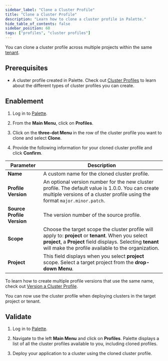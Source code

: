 ```yaml
---
sidebar_label: "Clone a Cluster Profile"
title: "Clone a Cluster Profile"
description: "Learn how to clone a cluster profile in Palette."
hide_table_of_contents: false
sidebar_position: 60
tags: ["profiles", "cluster profiles"]
---
```



You can clone a cluster profile across multiple projects within the same [tenant](../../glossary-all.md#tenant).

## Prerequisites

- A cluster profile created in Palette. Check out [Cluster Profiles](cluster-profiles.md) to learn about the different types of cluster profiles you can create. 

## Enablement

1. Log in to [Palette](https://console.spectrocloud.com).

2. From the **Main Menu**, click on **Profiles**.

3. Click on the **three-dot Menu** in the row of the cluster profile you want to clone and select **Clone**.

4. Provide the following information for your cloned cluster profile and click **Confirm**.

| **Parameter**           | **Description**  |
|-------------------------|------------------|
|**Name** | A custom name for the cloned cluster profile.|
|**Profile Version** | An optional version number for the new cluster profile. The default value is 1.0.0. You can create multiple versions of a cluster profile using the format `major.minor.patch`. |
|**Source Profile Version**  | The version number of the source profile. | 
|**Scope** | Choose the target scope the cluster profile will apply to: **project** or **tenant**. When you select **project**, a **Project** field displays. Selecting **tenant** will make the profile available to the organization. |
|**Project** | This field displays when you select **project** scope. Select a target project from the **drop-down Menu**.|

To learn how to create multiple profile versions that use the same name, check out [Version a Cluster Profile](../cluster-profiles/modify-cluster-profiles/version-cluster-profile.md).

You can now use the cluster profile when deploying clusters in the target project or tenant.


## Validate

1. Log in to [Palette](https://console.spectrocloud.com).

2. Navigate to the left **Main Menu** and click on **Profiles**. Palette displays a list of all the cluster profiles available to you, including cloned profiles.
   
3. Deploy your application to a cluster using the cloned cluster profile.
